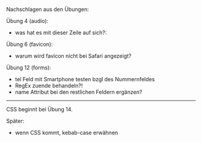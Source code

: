 Nachschlagen aus den Übungen:

Übung 4 (audio):
- was hat es mit dieser Zeile auf sich?:
        <meta http-equiv="X-UA-Compatible" content="IE-edge">

Übung 6 (favicon):
- warum wird favicon nicht bei Safari angezeigt?

Übung 12 (forms):
- tel Feld mit Smartphone testen bzgl des Nummernfeldes
- RegEx zuende behandeln?!
- name Attribut bei den restlichen Feldern ergänzen?
----------------------------------------------------------------------------------------
CSS beginnt bei Übung 14.

Später:
- wenn CSS kommt, kebab-case erwähnen